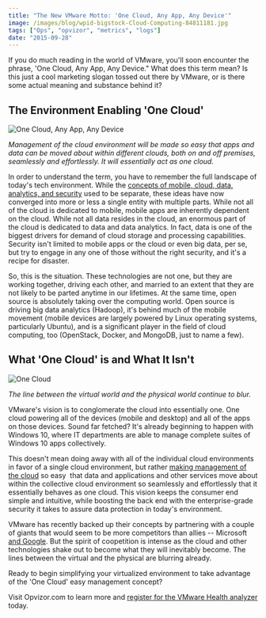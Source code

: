 ```yaml
---
title: "The New VMware Motto: 'One Cloud, Any App, Any Device'"
image: /images/blog/wpid-bigstock-Cloud-Computing-84811181.jpg
tags: ["Ops", "opvizor", "metrics", "logs"]
date: "2015-09-28"
---
```


If you do much reading in the world of VMware, you'll soon encounter the phrase, 'One Cloud, Any App, Any Device." What does this term mean? Is this just a cool marketing slogan tossed out there by VMware, or is there some actual meaning and substance behind it?

## The Environment Enabling 'One Cloud'

![One Cloud, Any App, Any Device](/images/blog/wpid-bigstock-Cloud-Computing-84811181.jpg)

_Management of the cloud environment will be made so easy that apps and data can be moved about within different clouds, both on and off premises, seamlessly and effortlessly. It will essentially act as one cloud._

In order to understand the term, you have to remember the full landscape of today's tech environment. While the [concepts of mobile, cloud, data, analytics, and security](http://www.forbes.com/sites/maribellopez/2015/09/02/vmware-shows-progress-on-one-cloud-any-app-any-device/ "concepts of mobile, cloud, data, analytics, and security") used to be separate, these ideas have now converged into more or less a single entity with multiple parts. While not all of the cloud is dedicated to mobile, mobile apps are inherently dependent on the cloud. While not all data resides in the cloud, an enormous part of the cloud is dedicated to data and data analytics. In fact, data is one of the biggest drivers for demand of cloud storage and processing capabilities. Security isn't limited to mobile apps or the cloud or even big data, per se, but try to engage in any one of those without the right security, and it's a recipe for disaster.

So, this is the situation. These technologies are not one, but they are working together, driving each other, and married to an extent that they are not likely to be parted anytime in our lifetimes. At the same time, open source is absolutely taking over the computing world. Open source is driving big data analytics (Hadoop), it's behind much of the mobile movement (mobile devices are largely powered by Linux operating systems, particularly Ubuntu), and is a significant player in the field of cloud computing, too (OpenStack, Docker, and MongoDB, just to name a few).

## What 'One Cloud' is and What It Isn't

![One Cloud](/images/blog/wpid-bigstock-D-Modern-Interior-Of-Server-R-62446157.jpg)

_The line between the virtual world and the physical world continue to blur._

VMware's vision is to conglomerate the cloud into essentially one. One cloud powering all of the devices (mobile and desktop) and all of the apps on those devices. Sound far fetched? It's already beginning to happen with Windows 10, where IT departments are able to manage complete suites of Windows 10 apps collectively.

This doesn't mean doing away with all of the individual cloud environments in favor of a single cloud environment, but rather [making management of the cloud](http://www.networkworld.com/article/2878682/cloud-computing/vmware-ceo-touts-one-cloud-any-app-any-device-plan.html "making management of the cloud") so easy  that data and applications and other services move about within the collective cloud environment so seamlessly and effortlessly that it essentially behaves as one cloud. This vision keeps the consumer end simple and intuitive, while boosting the back end with the enterprise-grade security it takes to assure data protection in today's environment.

VMware has recently backed up their concepts by partnering with a couple of giants that would seem to be more competitors than allies -- Microsoft [and Google](http://www.networkworld.com/article/2877249/cloud-computing/google-gives-vmware-huge-public-cloud-boost.html "and Google")[](http://www.networkworld.com/article/2877249/cloud-computing/google-gives-vmware-huge-public-cloud-boost.html "Google"). But the spirit of coopetition is intense as the cloud and other technologies shake out to become what they will inevitably become. The lines between the virtual and the physical are blurring already.

Ready to begin simplifying your virtualized environment to take advantage of the 'One Cloud' easy management concept? 

Visit Opvizor.com to learn more and [register for the VMware Health analyzer](https://www.opvizor.com/register/ "register for the VMware Health analyzer") today.
